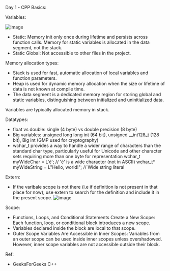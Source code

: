 Day 1 - CPP Basics: 

Variables: 

![image](https://github.com/user-attachments/assets/385e9c41-0685-4e34-9766-8793e430ac15)

* Static: Memory init only once during lifetime and persists across function calls. Memory for static variables is allocated in the data segment, not the stack.
* Static Global: Not accessible to other files in the project. 

Memory allocation types: 

* Stack is used for fast, automatic allocation of local variables and function parameters.
* Heap is used for dynamic memory allocation when the size or lifetime of data is not known at compile time.
* The data segment is a dedicated memory region for storing global and static variables, distinguishing between initialized and uninitialized data. 

Variables are typically allocated memory in stack. 

Datatypes:
* float vs double: single (4 byte) vs double precision (8 byte)
* Big variables: unsigned long long int (64 bit), unsigned __int128_t (128 bit), Big int (GMP used for cryptography)
* wchar_t provides a way to handle a wider range of characters than the standard char type, particularly useful for Unicode and other character sets requiring more than one byte for representation 
  wchar_t myWideChar = L'é'; // 'é' is a wide character (not in ASCII)
  wchar_t* myWideString = L"Hello, world!"; // Wide string literal

Extern: 
* If the varibale scope is not there (i.e if definition is not present in that place for now), use extern to search for the definition and include it in the present scope. 
![image](https://github.com/user-attachments/assets/5bab6271-7837-4e23-9172-5ed79d3634e6)

Scope: 
* Functions, Loops, and Conditional Statements Create a New Scope: Each function, loop, or conditional block introduces a new scope.
* Variables declared inside the block are local to that scope.
* Outer Scope Variables Are Accessible in Inner Scopes: Variables from an outer scope can be used inside inner scopes unless overshadowed. However, inner scope variables are not accessible outside their block.


Ref: 
* GeeksForGeeks C++
